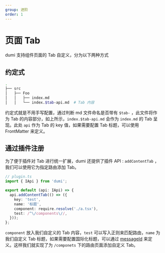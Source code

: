 ```yaml
---
group: 进阶
order: 1
---
```


# 页面 Tab

dumi 支持组件页面的 Tab 自定义，分为以下两种方式

## 约定式

```bash
.
├── src
│   ├── Foo
│   │   ├── index.md
│   │   └── index.$tab-api.md  # Tab 内容
```

约定式就是不用手写配置，通过判断 md 文件命名是否带有 `$tab-` ，此文件将作为 Tab 的内容部分，如上所示，`index.$tab-api.md` 会作为 `index.md` 的 Tab 呈现。此处 `api` 作为 Tab 的 key 值，如果需要配置 Tab 标题，可以使用 FrontMatter 来定义。

## 通过插件注册

为了便于插件对 Tab 进行统一扩展，dumi 还提供了插件 API : `addContentTab` ，我们可以使用它为指定路由添加 Tab。

```ts
// plugin.ts
import { IApi } from 'dumi';

export default (api: IApi) => {
  api.addContentTab(() => ({
    key: 'test',
    name: '标题',
    component: require.resolve('./a.tsx'),
    test: /^\/components\//,
  }));
};
```

`component` 放入我们自定义的 Tab 内容，`test` 可以写入正则来匹配路由，`name` 为我们自定义 Tab 标题，如果需要配置国际化标题，可以通过 [messageId](plugin/api#addcontenttab) 来定义。这样我们就实现了为 `/componets` 下的路由页面添加自定义 Tab。
